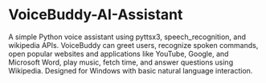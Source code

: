 # VoiceBuddy-AI-Assistant
A simple Python voice assistant using pyttsx3, speech_recognition, and wikipedia APIs. VoiceBuddy can greet users, recognize spoken commands, open popular websites and applications like YouTube, Google, and Microsoft Word, play music, fetch time, and answer questions using Wikipedia. Designed for Windows with basic natural language interaction.
